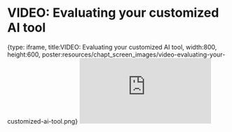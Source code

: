 # VIDEO: Evaluating your customized AI tool
 
{type: iframe, title:VIDEO: Evaluating your customized AI tool, width:800, height:600, poster:resources/chapt_screen_images/video-evaluating-your-customized-ai-tool.png}
![](https://hutchdatascience.org/AI_for_Decision_Makers/no_toc/video-evaluating-your-customized-ai-tool.html)
 

 
